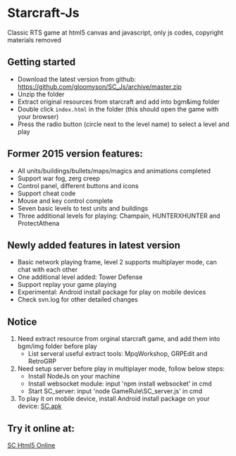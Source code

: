 # Starcraft-Js
Classic RTS game at html5 canvas and javascript, only js codes, copyright materials removed

## Getting started
* Download the latest version from github: https://github.com/gloomyson/SC_Js/archive/master.zip
* Unzip the folder
* Extract original resources from starcraft and add into bgm&img folder
* Double click `index.html` in the folder (this should open the game with your browser)
* Press the radio button (circle next to the level name) to select a level and play

## Former 2015 version features:
* All units/buildings/bullets/maps/magics and animations completed
* Support war fog, zerg creep
* Control panel, different buttons and icons
* Support cheat code
* Mouse and key control complete
* Seven basic levels to test units and buildings
* Three additional levels for playing: Champain, HUNTERXHUNTER and ProtectAthena

## Newly added features in latest version
* Basic network playing frame, level 2 supports multiplayer mode, can chat with each other
* One additional level added: Tower Defense
* Support replay your game playing
* Experimental: Android install package for play on mobile devices
* Check svn.log for other detailed changes

## Notice
1. Need extract resource from orginal starcraft game, and add them into bgm/img folder before play
	* List serveral useful extract tools: MpqWorkshop, GRPEdit and RetroGRP
2. Need setup server before play in multiplayer mode, follow below steps:
	* Install NodeJs on your machine
	* Install websocket module: input 'npm install websocket' in cmd
	* Start SC_server: input 'node GameRule\SC_server.js' in cmd
3. To play it on mobile device, install Android install package on your device: [SC.apk](http://www.nvhae.com/starcraft/starcraft.apk)

## Try it online at:
[SC Html5 Online](http://www.nvhae.com/starcraft/)
